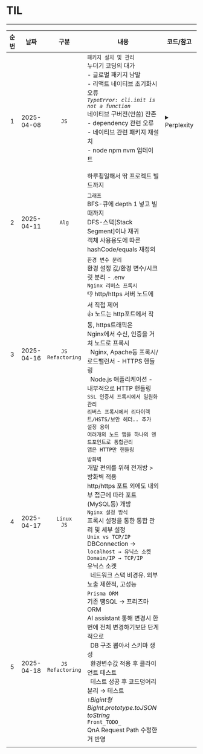 # TIL
* * *
| 순번 |     날짜     |           구분           | 내용                                                                                                                                                                                                                                                                                                                                                                             |코드/참고|
|:--:|:----------:|:----------------------:|--------------------------------------------------------------------------------------------------------------------------------------------------------------------------------------------------------------------------------------------------------------------------------------------------------------------------------------------------------------------------------|--|
| 1  | 2025-04-08 |          `JS`          | `패키지 설치 및 관리`<br>누더기 코딩의 대가<br>- 글로벌 패키지 남발<br>- 리액트 네이티브 초기화시 오류<br>_`TypeError: cli.init is not a function`_<br>네이티브 구버전(안씀) 잔존<br>- dependency 관련 오류<br>- 네이티브 관련 패키지 재설치<br>- node npm nvm 업데이트<br><br>하루죙일해서 딲 프로젝트 빌드까지                                                                                                                                                  |<details><summary>Perplexity</summary>`npx react-native start --reset-cache` <br>`npm uninstall -g react-native-cli` <br>`npm uninstall -g react-native` <br>`npm uninstall -g @react-native-community/cli` <br>`npm cache clean --force` <br>`npm install --force react-native-cli react-native` <br>`npm install --save-dev @react-native-community/cli` <br>`npm install --save-dev @react-native-community/cli-platform-android` <br>`npm install --save-dev @react-native-community/cli-platform-ios` <br>`npx react-native start --reset-cache` <br>`npx rnx-align-deps --requirements react-native@0.76 --write`</details>|
| 2  | 2025-04-11 |         `Alg`          | `그래프`<br>BFS-큐에 depth 1 넣고 빌때까지<br>DFS-스택[Stack Segment]이나 재귀<br>객체 사용용도에 따른 hashCode/equals 재정의                                                                                                                                                                                                                                                                               ||
| 3  | 2025-04-16 | `JS`<br/>`Refactoring` | `환경 변수 분리`<br/>환경 설정 값/환경 변수/시크릿 분리 - .env<br/>`Nginx 리버스 프록시`<br/>👎 http/https 서버 노드에서 직접 제어 <br/>👍 노드는 http포트에서 작동, https트래픽은<br/>Nginx에서 수신, 인증을 거쳐 노드로 프록시<br/>` `Nginx, Apache등 프록시/로드밸런서 - HTTPS 핸들링<br/>` `Node.js 애플리케이션 - 내부적으로 HTTP 핸들링<br/>`SSL 인증서 프록시에서 일원화 관리`<br/>`리버스 프록시에서 리다이렉트/HSTS/보안 헤더.. 추가 설정 용이`<br/>`여러개의 노드 앱을 하나의 엔드포인트로 통합관리`<br/>`앱은 HTTP만 핸들링` ||
| 4  | 2025-04-17 |    `Linux`<br/>`JS`    | `방화벽` <br/>개발 편의를 위해 전개방 > 방화벽 적용<br/>http/https 포트 외에도 내외부 접근에 따라 포트(MySQL등) 개방<br/>`Nginx 설정 방식` <br/>프록시 설정을 통한 통합 관리 및 세부 설정<br/>`Unix vs TCP/IP`<br/>DBConnection → `localhost → 유닉스 소켓` `Domain/IP → TCP/IP`<br/>유닉스 소켓<br/>` `네트워크 스택 비경유. 외부 노출 제한적, 고성능                                                                                                               ||
| 5  | 2025-04-18 | `JS`<br/>`Refactoring`  | `Prisma ORM`<br/>기존 떙SQL → 프리즈마ORM<br/>AI assistant 통해 변경시 한번에 전체 변경하기보단 단계적으로<br/>` `DB 구조 뽑아서 스키마 생성<br/>` `환경변수값 적용 후 클라이언트 테스트<br/>` `테스트 성공 후 코드덩어리 분리 → 테스트<br/>`!`_Bigint형 BigInt.prototype.toJSON toString_ <br/>`Front_TODO_`<br/>QnA Request Path 수정한거 반영                                                                                                              ||
|    |            |                        |                                                                                                                                                                                                                                                                                                                                                                                ||
